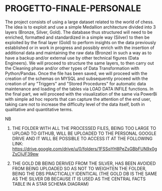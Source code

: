 # PROGETTO-FINALE-PERSONALE
The project consists of using a large dataset related to the world of chess. The idea is to exploit and use a simple Medallion architecture divided into 3 layers (Bronze, Silver, Gold). The database thus structured will need to be enriched, formatted and standardized in a simple way (Silver) to then be exploited by the final layer (Gold) to perform insights on the data previously established or in work in progress and possibly enrich with the insertion of additional data and maintaining the raw data (Bronze) in such a way as to have a backup and/or external use by other technical figures (Data Engineers). We will proceed to structure the same layers, to then carry out the Cleaning phase and/or other types of Data Transformation with Python/Pandas. Once the file has been saved, we will proceed with the creation of the schemas on MYSQL and subsequently proceed with the creation of any "Triggers" and "Stored Procedures" for automatic data maintenance and loading of the tables via LOAD DATA INFILE functions. In the final part, we will proceed with the visualization of the same via PowerBi with simple ad hoc reports that can capture the attention of the end user, taking care not to increase the difficulty level of the data itself, both in qualitative and quantitative terms.

NB 
1) THE FOLDER WITH ALL THE PROCESSED FILES, BEING TOO LARGE TO UPLOAD TO GITHUB, WILL BE UPLOADED TO THE PERSONAL GOOGLE DRIVE AND IT WILL BE POSSIBLE TO ACCESS IT AT THE FOLLOWING LINK: https://drive.google.com/drive/u/0/folders/1FSSqYH8PeZsGBbFUN9x0gZsCIjJF39ew

2) THE GOLD DB BEING DERIVED FROM THE SILVER, HAS BEEN AVOIDED FROM BEING UPLOADED SO AS NOT TO WEIGHTEN THE FOLDER, BEING THE DBS PRACTICALLY IDENTICAL (THE GOLD DB IS THE SAME AS THE SILVER DB BECAUSE IT IS USED AS THE CENTRAL FACTS TABLE IN A STAR SCHEMA DIAGRAM)

